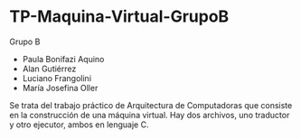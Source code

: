 # TP-Maquina-Virtual-GrupoB
Grupo B
 - Paula Bonifazi Aquino
 - Alan Gutiérrez
 - Luciano Frangolini
 - María Josefina Oller

Se trata del trabajo práctico de Arquitectura de Computadoras que consiste en la construcción de una máquina virtual.
Hay dos archivos, uno traductor y otro ejecutor, ambos en lenguaje C.  
